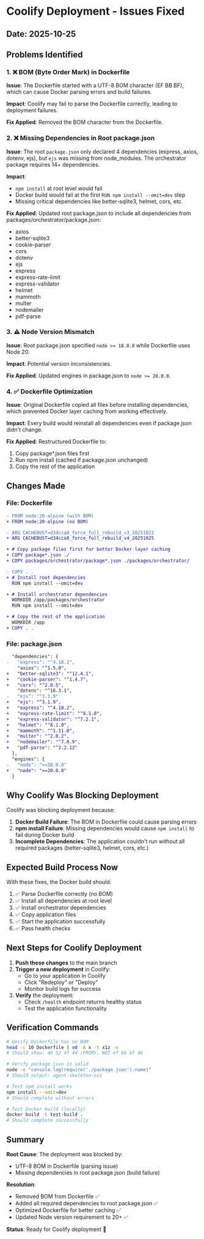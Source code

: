 # Coolify Deployment - Issues Fixed

## Date: 2025-10-25

## Problems Identified

### 1. ❌ BOM (Byte Order Mark) in Dockerfile
**Issue**: The Dockerfile started with a UTF-8 BOM character (EF BB BF), which can cause Docker parsing errors and build failures.

**Impact**: Coolify may fail to parse the Dockerfile correctly, leading to deployment failures.

**Fix Applied**: Removed the BOM character from the Dockerfile.

### 2. ❌ Missing Dependencies in Root package.json
**Issue**: The root `package.json` only declared 4 dependencies (express, axios, dotenv, ejs), but `ejs` was missing from node_modules. The orchestrator package requires 14+ dependencies.

**Impact**: 
- `npm install` at root level would fail
- Docker build would fail at the first `RUN npm install --omit=dev` step
- Missing critical dependencies like better-sqlite3, helmet, cors, etc.

**Fix Applied**: Updated root package.json to include all dependencies from packages/orchestrator/package.json:
- axios
- better-sqlite3
- cookie-parser
- cors
- dotenv
- ejs
- express
- express-rate-limit
- express-validator
- helmet
- mammoth
- multer
- nodemailer
- pdf-parse

### 3. ⚠️ Node Version Mismatch
**Issue**: Root package.json specified `node >= 18.0.0` while Dockerfile uses Node 20.

**Impact**: Potential version inconsistencies.

**Fix Applied**: Updated engines in package.json to `node >= 20.0.0`.

### 4. ✅ Dockerfile Optimization
**Issue**: Original Dockerfile copied all files before installing dependencies, which prevented Docker layer caching from working effectively.

**Impact**: Every build would reinstall all dependencies even if package.json didn't change.

**Fix Applied**: Restructured Dockerfile to:
1. Copy package*.json files first
2. Run npm install (cached if package.json unchanged)
3. Copy the rest of the application

## Changes Made

### File: Dockerfile
```diff
- ﻿FROM node:20-alpine (with BOM)
+ FROM node:20-alpine (no BOM)

- ARG CACHEBUST=d34cca8_force_full_rebuild_v3_20251022
+ ARG CACHEBUST=d34cca8_force_full_rebuild_v4_20251025

+ # Copy package files first for better Docker layer caching
+ COPY package*.json ./
+ COPY packages/orchestrator/package*.json ./packages/orchestrator/

- COPY . .
+ # Install root dependencies
  RUN npm install --omit=dev

+ # Install orchestrator dependencies
  WORKDIR /app/packages/orchestrator
  RUN npm install --omit=dev

+ # Copy the rest of the application
  WORKDIR /app
+ COPY . .
```

### File: package.json
```diff
  "dependencies": {
-   "express": "^4.18.2",
    "axios": "^1.5.0",
+   "better-sqlite3": "^12.4.1",
+   "cookie-parser": "^1.4.7",
+   "cors": "^2.8.5",
    "dotenv": "^16.3.1",
-   "ejs": "^3.1.9"
+   "ejs": "^3.1.9",
+   "express": "^4.18.2",
+   "express-rate-limit": "^8.1.0",
+   "express-validator": "^7.2.1",
+   "helmet": "^8.1.0",
+   "mammoth": "^1.11.0",
+   "multer": "^2.0.2",
+   "nodemailer": "^7.0.9",
+   "pdf-parse": "^2.2.12"
  },
  "engines": {
-   "node": ">=18.0.0"
+   "node": ">=20.0.0"
  }
```

## Why Coolify Was Blocking Deployment

Coolify was blocking deployment because:

1. **Docker Build Failure**: The BOM in Dockerfile could cause parsing errors
2. **npm install Failure**: Missing dependencies would cause `npm install` to fail during Docker build
3. **Incomplete Dependencies**: The application couldn't run without all required packages (better-sqlite3, helmet, cors, etc.)

## Expected Build Process Now

With these fixes, the Docker build should:

1. ✅ Parse Dockerfile correctly (no BOM)
2. ✅ Install all dependencies at root level
3. ✅ Install orchestrator dependencies
4. ✅ Copy application files
5. ✅ Start the application successfully
6. ✅ Pass health checks

## Next Steps for Coolify Deployment

1. **Push these changes** to the main branch
2. **Trigger a new deployment** in Coolify:
   - Go to your application in Coolify
   - Click "Redeploy" or "Deploy"
   - Monitor build logs for success
3. **Verify** the deployment:
   - Check `/health` endpoint returns healthy status
   - Test the application functionality

## Verification Commands

```bash
# Verify Dockerfile has no BOM
head -c 10 Dockerfile | od -A x -t x1z -v
# Should show: 46 52 4f 4d (FROM), NOT ef bb bf 46

# Verify package.json is valid
node -e "console.log(require('./package.json').name)"
# Should output: agent-skeleton-oss

# Test npm install works
npm install --omit=dev
# Should complete without errors

# Test Docker build (locally)
docker build -t test-build .
# Should complete successfully
```

## Summary

**Root Cause**: The deployment was blocked by:
- UTF-8 BOM in Dockerfile (parsing issue)
- Missing dependencies in root package.json (build failure)

**Resolution**: 
- Removed BOM from Dockerfile ✅
- Added all required dependencies to root package.json ✅
- Optimized Dockerfile for better caching ✅
- Updated Node version requirement to 20+ ✅

**Status**: Ready for Coolify deployment 🚀
